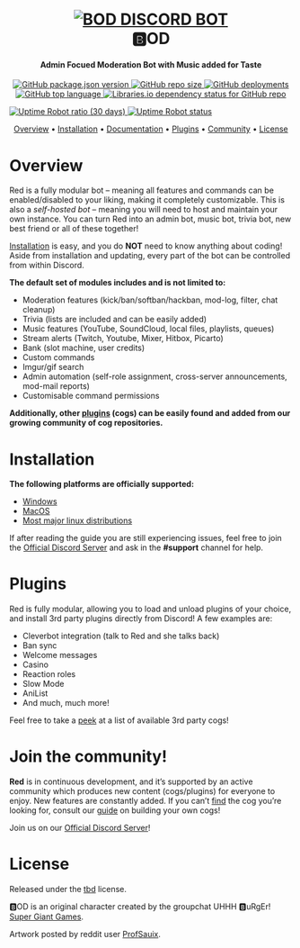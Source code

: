 <h1 align="center">
  <br>
  <a href="https://github.com/Cog-Creators/Red-DiscordBot/tree/V3/develop"><img src="https://i.imgur.com/YLgdbNN.png" alt="BOD DISCORD BOT"></a>
  <br>
  🅱OD
  <br>
</h1>
<h4 align="center">Admin Focued Moderation Bot with Music added for Taste</h4>
<p align="center">
  <a href="https://github.com/Kvrnn/BOD">
     <img alt="GitHub package.json version" src="https://img.shields.io/github/package-json/v/Kvrnn/BOD">
  </a>
  <a href="https://github.com/Kvrnn/BOD">
     <img alt="GitHub repo size" src="https://img.shields.io/github/repo-size/Kvrnn/BOD">
  </a>
  <a href="https://github.com/Kvrnn/BOD/deployments/activity_log?environment=bod-discordbot">
     <img alt="GitHub deployments" src="https://img.shields.io/github/deployments/Kvrnn/BOD/bod-discordbot">
  </a>
  <a href="https://github.com/Kvrnn/BOD">
      <img alt="GitHub top language" src="https://img.shields.io/github/languages/top/kvrnn/bod">
  </a>
  <a href="https://libraries.io/github/Kvrnn/BOD">
      <img alt="Libraries.io dependency status for GitHub repo" src="https://img.shields.io/librariesio/github/Kvrnn/BOD">
  </a>
</p>
<p>
  <a href="https://bod-discordbot.herokuapp.com/">
    <img alt="Uptime Robot ratio (30 days)" src="https://img.shields.io/uptimerobot/ratio/m785542661-82f3c549c0416e08dc11718f">
  </a>
  <a href="https://bod-discordbot.herokuapp.com/">
    <img alt="Uptime Robot status" src="https://img.shields.io/uptimerobot/status/m785542661-82f3c549c0416e08dc11718f">
  </a>
</p>
<p align="center">
  <a href="#overview">Overview</a>
  •
  <a href="#installation">Installation</a>
  •
  <a href="http://red-discordbot.readthedocs.io/en/stable/index.html">Documentation</a>
  •
  <a href="#plugins">Plugins</a>
  •
  <a href="#join-the-community">Community</a>
  •
  <a href="#license">License</a>
</p>

# Overview

Red is a fully modular bot – meaning all features and commands can be enabled/disabled to your
liking, making it completely customizable. This is also a *self-hosted bot* – meaning you will need
to host and maintain your own instance. You can turn Red into an admin bot, music bot, trivia bot,
new best friend or all of these together!  

[Installation](#installation) is easy, and you do **NOT** need to know anything about coding! Aside
from installation and updating, every part of the bot can be controlled from within Discord.

**The default set of modules includes and is not limited to:**

- Moderation features (kick/ban/softban/hackban, mod-log, filter, chat cleanup)
- Trivia (lists are included and can be easily added)
- Music features (YouTube, SoundCloud, local files, playlists, queues)
- Stream alerts (Twitch, Youtube, Mixer, Hitbox, Picarto)
- Bank (slot machine, user credits)
- Custom commands
- Imgur/gif search
- Admin automation (self-role assignment, cross-server announcements, mod-mail reports)
- Customisable command permissions

**Additionally, other [plugins](#plugins) (cogs) can be easily found and added from our growing
community of cog repositories.**

# Installation

**The following platforms are officially supported:** 

- [Windows](https://red-discordbot.readthedocs.io/en/stable/install_windows.html)
- [MacOS](https://red-discordbot.readthedocs.io/en/stable/install_linux_mac.html)
- [Most major linux distributions](https://red-discordbot.readthedocs.io/en/stable/install_linux_mac.html)

If after reading the guide you are still experiencing issues, feel free to join the
[Official Discord Server](https://discord.gg/red) and ask in the **#support** channel for help.

# Plugins

Red is fully modular, allowing you to load and unload plugins of your choice, and install 3rd party
plugins directly from Discord! A few examples are:

- Cleverbot integration (talk to Red and she talks back)
- Ban sync
- Welcome messages
- Casino
- Reaction roles
- Slow Mode
- AniList
- And much, much more!

Feel free to take a [peek](https://cogboard.red/t/approved-repositories/210) at a list of
available 3rd party cogs!

# Join the community!

**Red** is in continuous development, and it’s supported by an active community which produces new
content (cogs/plugins) for everyone to enjoy. New features are constantly added. If you can’t
[find](https://cogboard.red/t/approved-repositories/210) the cog you’re looking for,
consult our [guide](https://red-discordbot.readthedocs.io/en/stable/guide_cog_creation.html) on
building your own cogs!

Join us on our [Official Discord Server](https://discord.gg/red)!

# License

Released under the [tbd](https://www.google.com) license.

🅱OD is an original character created by the groupchat UHHH 🅱uRgEr!
[Super Giant Games](https://www.supergiantgames.com/games/transistor/).

Artwork posted by reddit user [ProfSauix](https://www.reddit.com/user/ProfSauix/).